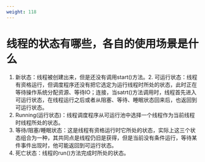 ```yaml
---
weight: 118
---
```


# 线程的状态有哪些，各自的使用场景是什么

1. 新状态：线程被创建出来，但是还没有调用start()方法。2. 可运行状态：线程有资格运行，但调度程序还没有把它选定为运行线程时所处的状态，此时正在等待操作系统分配资源、等待IO；连接，当satrt()方法调用时，线程首先进入可运行状态，在线程运行之后或者从阻塞、等待、睡眠状态回来后，也返回到可运行状态。
2. Running(运行状态)：线程调度程序从可运行池中选择一个线程作为当前线程时线程所处的状态。
3. 等待/阻塞/睡眠状态：这是线程有资格运行时它所处的状态，实际上这三个状态组合为一种，其共同点是线程仍旧是获得，但是当前没有条件运行，等待某件事件出现时，他可能返回到可运行状态。
4. 死亡状态：线程的run()方法完成时所处的状态。


